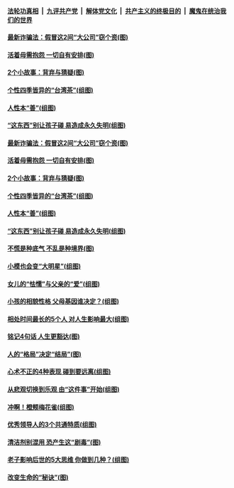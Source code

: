 

####  [法轮功真相](../../../../basic/blob/master/README.md?t=12080702) &nbsp;|&nbsp; [九评共产党](../../../../9ping.md/blob/master/README.md?t=12080702) &nbsp;|&nbsp; [解体党文化](../../../../jtdwh.md/blob/master/README.md?t=12080702)  &nbsp;|&nbsp; [共产主义的终极目的](../../../../gczydzjmd.md/blob/master/README.md?t=12080702) &nbsp;|&nbsp; [魔鬼在统治我们的世界](../../../../mgztzwmdsj.md/blob/master/README.md?t=12080702) 

#### [最新诈骗法：假冒这2间“大公司”窃个资(图)](../pages/p8/954996.md?t=12080702) 

#### [活着毋需抱怨 一切自有安排(图)](../pages/p8/954634.md?t=12080702) 

#### [2个小故事：背弃与猜疑(图)](../pages/p8/954887.md?t=12080702) 

#### [个性四季皆异的“台湾茶”(组图)](../pages/p8/954748.md?t=12080702) 

#### [人性本“善”(组图)](../pages/p8/954392.md?t=12080702) 

#### [“这东西”别让孩子碰 易造成永久失明(组图)](../pages/p8/954740.md?t=12080702) 

#### [最新诈骗法：假冒这2间“大公司”窃个资(图)](../pages/p8/954996.md?t=12080702) 

#### [活着毋需抱怨 一切自有安排(图)](../pages/p8/954634.md?t=12080702) 

#### [2个小故事：背弃与猜疑(图)](../pages/p8/954887.md?t=12080702) 

#### [个性四季皆异的“台湾茶”(组图)](../pages/p8/954748.md?t=12080702) 

#### [人性本“善”(组图)](../pages/p8/954392.md?t=12080702) 

#### [“这东西”别让孩子碰 易造成永久失明(组图)](../pages/p8/954740.md?t=12080702) 

#### [不慌是种底气 不乱是种境界(图)](../pages/p8/954651.md?t=12080702) 

#### [小模也会变“大明星”(组图)](../pages/p8/954622.md?t=12080702) 

#### [女儿的“怯懦”与父亲的“爱”(组图)](../pages/p8/954388.md?t=12080702) 

#### [小孩的相貌性格 父母基因谁决定？(组图)](../pages/p8/954730.md?t=12080702) 

#### [相处时间最长的5个人 对人生影响最大(组图)](../pages/p8/954624.md?t=12080702) 

#### [铭记4句话 人生更豁达(图)](../pages/p8/954632.md?t=12080702) 

#### [人的“格局”决定“结局”(图)](../pages/p8/954384.md?t=12080702) 

#### [心术不正的4种表现 碰到要远离(组图)](../pages/p8/954695.md?t=12080702) 

#### [从悲观切换到乐观 由“这件事”开始(组图)](../pages/p8/954478.md?t=12080702) 

#### [冲啊！橙颊梅花雀(组图)](../pages/p8/954619.md?t=12080702) 

#### [优秀领导人的3个共通特质(组图)](../pages/p8/954586.md?t=12080702) 

#### [清洁剂别混用 恐产生这“剧毒”(图)](../pages/p8/954584.md?t=12080702) 

#### [老子影响后世的5大思维 你做到几种？(组图)](../pages/p8/954569.md?t=12080702) 

#### [改变生命的“秘诀”(图)](../pages/p8/954380.md?t=12080702) 


